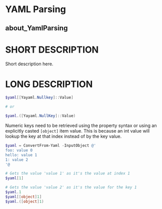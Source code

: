 # YAML Parsing
## about_YamlParsing

# SHORT DESCRIPTION
Short description here.

# LONG DESCRIPTION

```powershell
$yaml[[Yayaml.Nullkey]::Value]

# or

$yaml.([Yayaml.NullKey]::Value)
```

Numeric keys need to be retrieved using the property syntax or using an explicitly casted `[object]` item value.
This is because an int value will lookup the key at that index instead of by the key value.

```powershell
$yaml = ConvertFrom-Yaml -InputObject @'
foo: value 0
hello: value 1
1: value 2
'@

# Gets the value 'value 1' as it's the value at index 1
$yaml[1]

# Gets the value 'value 2' as it's the value for the key 1
$yaml.1
$yaml[[object]1]
$yaml.([object]1)
```
